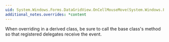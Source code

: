 ```yaml
---
uid: System.Windows.Forms.DataGridView.OnCellMouseMove(System.Windows.Forms.DataGridViewCellMouseEventArgs)
additional_notes.overrides: *content
---
```


<p>When overriding <xref href="System.Windows.Forms.DataGridView.OnCellMouseMove(System.Windows.Forms.DataGridViewCellMouseEventArgs)"></xref> in a derived class, be sure to call the base class's <xref href="System.Windows.Forms.DataGridView.OnCellMouseMove(System.Windows.Forms.DataGridViewCellMouseEventArgs)"></xref> method so that registered delegates receive the event.</p>


